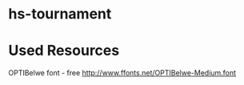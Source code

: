 # hs-tournament

# Used Resources
OPTIBelwe font - free
http://www.ffonts.net/OPTIBelwe-Medium.font
